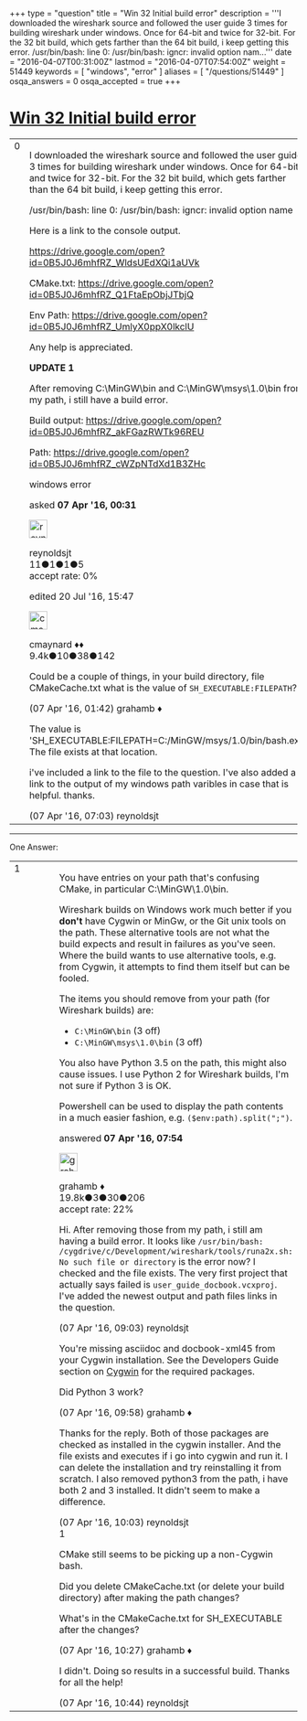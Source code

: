+++
type = "question"
title = "Win 32 Initial build error"
description = '''I downloaded the wireshark source and followed the user guide 3 times for building wireshark under windows. Once for 64-bit and twice for 32-bit. For the 32 bit build, which gets farther than the 64 bit build, i keep getting this error. /usr/bin/bash: line 0: /usr/bin/bash: igncr: invalid option nam...'''
date = "2016-04-07T00:31:00Z"
lastmod = "2016-04-07T07:54:00Z"
weight = 51449
keywords = [ "windows", "error" ]
aliases = [ "/questions/51449" ]
osqa_answers = 0
osqa_accepted = true
+++

<div class="headNormal">

# [Win 32 Initial build error](/questions/51449/win-32-initial-build-error)

</div>

<div id="main-body">

<div id="askform">

<table id="question-table" style="width:100%;"><colgroup><col style="width: 50%" /><col style="width: 50%" /></colgroup><tbody><tr class="odd"><td style="width: 30px; vertical-align: top"><div class="vote-buttons"><div id="post-51449-score" class="post-score" title="current number of votes">0</div><div id="favorite-count" class="favorite-count"></div></div></td><td><div id="item-right"><div class="question-body"><p>I downloaded the wireshark source and followed the user guide 3 times for building wireshark under windows. Once for 64-bit and twice for 32-bit. For the 32 bit build, which gets farther than the 64 bit build, i keep getting this error.</p><p>/usr/bin/bash: line 0: /usr/bin/bash: igncr: invalid option name</p><p>Here is a link to the console output.</p><p><a href="https://drive.google.com/open?id=0B5J0J6mhfRZ_WldsUEdXQi1aUVk">https://drive.google.com/open?id=0B5J0J6mhfRZ_WldsUEdXQi1aUVk</a></p><p>CMake.txt: <a href="https://drive.google.com/open?id=0B5J0J6mhfRZ_Q1FtaEpObjJTbjQ">https://drive.google.com/open?id=0B5J0J6mhfRZ_Q1FtaEpObjJTbjQ</a></p><p>Env Path: <a href="https://drive.google.com/open?id=0B5J0J6mhfRZ_UmlyX0ppX0lkclU">https://drive.google.com/open?id=0B5J0J6mhfRZ_UmlyX0ppX0lkclU</a></p><p>Any help is appreciated.</p><p><strong>UPDATE 1</strong></p><p>After removing C:\MinGW\bin and C:\MinGW\msys\1.0\bin from my path, i still have a build error.</p><p>Build output: <a href="https://drive.google.com/open?id=0B5J0J6mhfRZ_akFGazRWTk96REU">https://drive.google.com/open?id=0B5J0J6mhfRZ_akFGazRWTk96REU</a></p><p>Path: <a href="https://drive.google.com/open?id=0B5J0J6mhfRZ_cWZpNTdXd1B3ZHc">https://drive.google.com/open?id=0B5J0J6mhfRZ_cWZpNTdXd1B3ZHc</a></p></div><div id="question-tags" class="tags-container tags">windows error</div><div id="question-controls" class="post-controls"></div><div class="post-update-info-container"><div class="post-update-info post-update-info-user"><p>asked <strong>07 Apr '16, 00:31</strong></p><img src="https://secure.gravatar.com/avatar/a6bfa53480be2aca93ac528eda21a7d3?s=32&amp;d=identicon&amp;r=g" class="gravatar" width="32" height="32" alt="reynoldsjt&#39;s gravatar image" /><p>reynoldsjt<br />
<span class="score" title="11 reputation points">11</span><span title="1 badges"><span class="badge1">●</span><span class="badgecount">1</span></span><span title="1 badges"><span class="silver">●</span><span class="badgecount">1</span></span><span title="5 badges"><span class="bronze">●</span><span class="badgecount">5</span></span><br />
<span class="accept_rate" title="Rate of the user&#39;s accepted answers">accept rate:</span> <span title="reynoldsjt has no accepted answers">0%</span></p></div><div class="post-update-info post-update-info-edited"><p>edited 20 Jul '16, 15:47</p><img src="https://secure.gravatar.com/avatar/55158e2322c4e365a5e0a4a0ac3fbcef?s=32&amp;d=identicon&amp;r=g" class="gravatar" width="32" height="32" alt="cmaynard&#39;s gravatar image" /><p>cmaynard ♦♦<br />
<span class="score" title="9361 reputation points"><span>9.4k</span></span><span title="10 badges"><span class="badge1">●</span><span class="badgecount">10</span></span><span title="38 badges"><span class="silver">●</span><span class="badgecount">38</span></span><span title="142 badges"><span class="bronze">●</span><span class="badgecount">142</span></span></p></div></div><div id="comments-container-51449" class="comments-container"><span id="51455"></span><div id="comment-51455" class="comment"><div id="post-51455-score" class="comment-score"></div><div class="comment-text"><p>Could be a couple of things, in your build directory, file CMakeCache.txt what is the value of <code>SH_EXECUTABLE:FILEPATH</code>?</p></div><div id="comment-51455-info" class="comment-info"><span class="comment-age">(07 Apr '16, 01:42)</span> grahamb ♦</div></div><span id="51473"></span><div id="comment-51473" class="comment"><div id="post-51473-score" class="comment-score"></div><div class="comment-text"><p>The value is 'SH_EXECUTABLE:FILEPATH=C:/MinGW/msys/1.0/bin/bash.exe' The file exists at that location.</p><p>i've included a link to the file to the question. I've also added a link to the output of my windows path varibles in case that is helpful. thanks.</p></div><div id="comment-51473-info" class="comment-info"><span class="comment-age">(07 Apr '16, 07:03)</span> reynoldsjt</div></div></div><div id="comment-tools-51449" class="comment-tools"></div><div class="clear"></div><div id="comment-51449-form-container" class="comment-form-container"></div><div class="clear"></div></div></td></tr></tbody></table>

------------------------------------------------------------------------

<div class="tabBar">

<span id="sort-top"></span>

<div class="headQuestions">

One Answer:

</div>

</div>

<span id="51478"></span>

<div id="answer-container-51478" class="answer accepted-answer">

<table style="width:100%;"><colgroup><col style="width: 50%" /><col style="width: 50%" /></colgroup><tbody><tr class="odd"><td style="width: 30px; vertical-align: top"><div class="vote-buttons"><div id="post-51478-score" class="post-score" title="current number of votes">1</div></div></td><td><div class="item-right"><div class="answer-body"><p>You have entries on your path that's confusing CMake, in particular C:\MinGW\1.0\bin.</p><p>Wireshark builds on Windows work much better if you <strong>don't</strong> have Cygwin or MinGw, or the Git unix tools on the path. These alternative tools are not what the build expects and result in failures as you've seen. Where the build wants to use alternative tools, e.g. from Cygwin, it attempts to find them itself but can be fooled.</p><p>The items you should remove from your path (for Wireshark builds) are:</p><ul><li><code>C:\MinGW\bin</code> (3 off)</li><li><code>C:\MinGW\msys\1.0\bin</code> (3 off)</li></ul><p>You also have Python 3.5 on the path, this might also cause issues. I use Python 2 for Wireshark builds, I'm not sure if Python 3 is OK.</p><p>Powershell can be used to display the path contents in a much easier fashion, e.g. <code>($env:path).split(";")</code>.</p></div><div class="answer-controls post-controls"></div><div class="post-update-info-container"><div class="post-update-info post-update-info-user"><p>answered <strong>07 Apr '16, 07:54</strong></p><img src="https://secure.gravatar.com/avatar/d2a7e24ca66604c749c7c88c1da8ff78?s=32&amp;d=identicon&amp;r=g" class="gravatar" width="32" height="32" alt="grahamb&#39;s gravatar image" /><p>grahamb ♦<br />
<span class="score" title="19834 reputation points"><span>19.8k</span></span><span title="3 badges"><span class="badge1">●</span><span class="badgecount">3</span></span><span title="30 badges"><span class="silver">●</span><span class="badgecount">30</span></span><span title="206 badges"><span class="bronze">●</span><span class="badgecount">206</span></span><br />
<span class="accept_rate" title="Rate of the user&#39;s accepted answers">accept rate:</span> <span title="grahamb has 274 accepted answers">22%</span></p></div></div><div id="comments-container-51478" class="comments-container"><span id="51481"></span><div id="comment-51481" class="comment"><div id="post-51481-score" class="comment-score"></div><div class="comment-text"><p>Hi. After removing those from my path, i still am having a build error. It looks like <code>/usr/bin/bash: /cygdrive/c/Development/wireshark/tools/runa2x.sh: No such file or directory</code> is the error now? I checked and the file exists. The very first project that actually says failed is <code>user_guide_docbook.vcxproj</code>. I've added the newest output and path files links in the question.</p></div><div id="comment-51481-info" class="comment-info"><span class="comment-age">(07 Apr '16, 09:03)</span> reynoldsjt</div></div><span id="51483"></span><div id="comment-51483" class="comment"><div id="post-51483-score" class="comment-score"></div><div class="comment-text"><p>You're missing asciidoc and docbook-xml45 from your Cygwin installation. See the Developers Guide section on <a href="https://www.wireshark.org/docs/wsdg_html_chunked/ChSetupWin32.html#ChSetupCygwin">Cygwin</a> for the required packages.</p><p>Did Python 3 work?</p></div><div id="comment-51483-info" class="comment-info"><span class="comment-age">(07 Apr '16, 09:58)</span> grahamb ♦</div></div><span id="51484"></span><div id="comment-51484" class="comment"><div id="post-51484-score" class="comment-score"></div><div class="comment-text"><p>Thanks for the reply. Both of those packages are checked as installed in the cygwin installer. And the file exists and executes if i go into cygwin and run it. I can delete the installation and try reinstalling it from scratch. I also removed python3 from the path, i have both 2 and 3 installed. It didn't seem to make a difference.</p></div><div id="comment-51484-info" class="comment-info"><span class="comment-age">(07 Apr '16, 10:03)</span> reynoldsjt</div></div><span id="51485"></span><div id="comment-51485" class="comment"><div id="post-51485-score" class="comment-score">1</div><div class="comment-text"><p>CMake still seems to be picking up a non-Cygwin bash.</p><p>Did you delete CMakeCache.txt (or delete your build directory) after making the path changes?</p><p>What's in the CMakeCache.txt for SH_EXECUTABLE after the changes?</p></div><div id="comment-51485-info" class="comment-info"><span class="comment-age">(07 Apr '16, 10:27)</span> grahamb ♦</div></div><span id="51488"></span><div id="comment-51488" class="comment"><div id="post-51488-score" class="comment-score"></div><div class="comment-text"><p>I didn't. Doing so results in a successful build. Thanks for all the help!</p></div><div id="comment-51488-info" class="comment-info"><span class="comment-age">(07 Apr '16, 10:44)</span> reynoldsjt</div></div></div><div id="comment-tools-51478" class="comment-tools"></div><div class="clear"></div><div id="comment-51478-form-container" class="comment-form-container"></div><div class="clear"></div></div></td></tr></tbody></table>

</div>

<div class="paginator-container-left">

</div>

</div>

</div>


